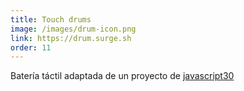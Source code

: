 ```yaml
---
title: Touch drums
image: /images/drum-icon.png
link: https://drum.surge.sh
order: 11
---
```


Batería táctil adaptada de un proyecto de [javascript30](https://javascript30.com)
